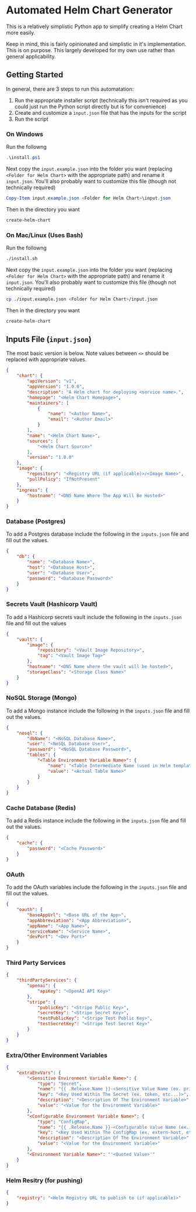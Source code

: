 # Automated Helm Chart Generator
This is a relatively simplistic Python app to simplify creating a Helm Chart more easily.

Keep in mind, this is fairly opinionated and simplistic in it's implementation. This is on purpose. This largely developed for my own use rather than general applicability.

## Getting Started
In general, there are 3 steps to run this automatation: 
1. Run the appropriate installer script (technically this isn't required as you could just run the Python script directly but is for convenience)
2. Create and customize a `input.json` file that has the inputs for the script
3. Run the script

### On Windows
Run the followng
```PowerShell
.\install.ps1
```

Next copy the `input.example.json` into the folder you want (replacing `<Folder for Helm Chart>` with the appropriate path) and rename it `input.json`. You'll also probably want to customize this file (though not technically required)
```PowerShell
Copy-Item input.example.json <Folder for Helm Chart>\input.json
```

Then in the directory you want
```PowerShell
create-helm-chart
```

### On Mac/Linux (Uses Bash)
Run the followng
```sh
./install.sh
```

Next copy the `input.example.json` into the folder you want (replacing `<Folder for Helm Chart>` with the appropriate path) and rename it `input.json`. You'll also probably want to customize this file (though not technically required)
```sh
cp ./input.example.json <Folder for Helm Chart>/input.json
```

Then in the directory you want
```sh
create-helm-chart
```

## Inputs File (`input.json`)
The most basic version is below. Note values between `<>` should be replaced with appropriate values.

```json
{
    "chart": {
        "apiVersion": "v1",
        "appVersion": "1.0.0",
        "description": "A Helm chart for deploying <service name>.",
        "homepage": "<Helm Chart Homepage>",
        "maintainers": [
            {
                "name": "<Author Name>", 
                "email": "<Author Email>"
            }
        ],
        "name": "<Helm Chart Name>",
        "sources": [
            "<Helm Chart Source>"
        ],
        "version": "1.0.0"
    },
    "image": {
        "repository": "<Registry URL (if applicable)>/<Image Name>",
        "pullPolicy": "IfNotPresent"
    },
    "ingress": {
        "hostname": "<DNS Name Where The App Will Be Hosted>"
    }
}
```

### Database (Postgres)
To add a Postgres database include the following in the `inputs.json` file and fill out the values.

```json
{
    "db": {
        "name": "<Database Name>",
        "host": "<Database Host>",
        "user": "<Database User>",
        "password": "<Database Password>"
    }
}
```

### Secrets Vault (Hashicorp Vault)
To add a Hashicorp secrets vault include the following in the `inputs.json` file and fill out the values

```json
{
    "vault": {
        "image": {
            "repository": "<Vault Image Repository>",
            "tag": "<Vault Image Tag>"
        },
        "hostname": "<DNS Name where the vault will be hosted>",
        "storageClass": "<Storage Class Name>"
    }
}
```

### NoSQL Storage (Mongo)
To add a Mongo instance include the following in the `inputs.json` file and fill out the values.

```json
{
    "nosql": {
        "dbName": "<NoSQL Database Name>",
        "user": "<NoSQL Database User>",
        "password": "<NoSQL Database Password>",
        "tables": {
            "<Table Environment Variable Name>": {
                "name": "<Table Intermediate Name (used in Helm template files)>",
                "value": "<Actual Table Name>"
            }
        }
    }
}
```

### Cache Database (Redis)
To add a Redis instance include the following in the `inputs.json` file and fill out the values.

```json
{
    "cache": {
        "password": "<Cache Password>"
    }
}
```

### OAuth
To add the OAuth variables include the following in the `inputs.json` file and fill out the values.

```json
{
    "oauth": {
        "baseAppUrl": "<Base URL of the App>",
        "appAbbreviation": "<App Abbreviation>",
        "appName": "<App Name>",
        "serviceName": "<Service Name>",
        "devPort": "<Dev Port>"
    }
}
```

### Third Party Services

```json
{
    "thirdPartyServices": {
        "openai": {
            "apiKey": "<OpenAI API Key>"
        },
        "stripe": {
            "publicKey": "<Stripe Public Key>",
            "secretKey": "<Stripe Secret Key>",
            "testPublicKey": "<Stripe Test Public Key>",
            "testSecretKey": "<Stripe Test Secret Key>"
        }
    }
}
```

### Extra/Other Environment Variables

```json
{
    "extraEnvVars": {
        "<Sensitive Environment Variable Name>": {
            "type": "Secret",
            "name": "{{ .Release.Name }}-<Sensitive Value Name (ex. private-token, etc...)>",
            "key": "<Key Used Within The Secret (ex. token, etc...)>",
            "description": "<Description Of The Environment Variable>",
            "value": "<Value for the Environment Variable>"
        },
        "<Configurable Environment Variable Name>": {
            "type": "ConfigMap",
            "name": "{{ .Release.Name }}-<Configurable Value Name (ex. external-service-host, etc...)>",
            "key": "<Key Used Within The ConfigMap (ex. extern-host, etc...)>",
            "description": "<Description Of The Environment Variable>",
            "value": "<Value for the Environment Variable>"
        },
        "<Environment Variable Name>": "'<Quoted Value>'"
    }
}
```

### Helm Resitry (for pushing)

```json
{
    "registry": "<Helm Registry URL to publish to (if applicable)>"
}
```